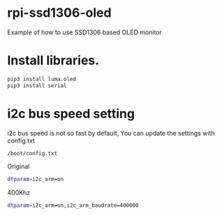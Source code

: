# rpi-ssd1306-oled
Example of how to use SSD1306 based OLED monitor

# Install libraries.
```bash
pip3 install luma.oled
pip3 install serial
```

# i2c bus speed setting
i2c bus speed is not so fast by default, You can update the settings with config.txt
```bash
/boot/config.txt
```

Original
```bash
dtparam=i2c_arm=on
```

400Khz
```bash
dtparam=i2c_arm=on,i2c_arm_baudrate=400000
```
